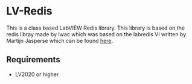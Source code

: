 # LV-Redis
This is a class based LabVIEW Redis library. This library is based on the redis libray made by Iwac which was based on the labredis VI written by Martijn Jasperse which can be found [here](https://forums.ni.com/t5/Example-Code/REDIS-database-LabVIEW-toolkit/ta-p/3508602).

## Requirements
- LV2020 or higher

